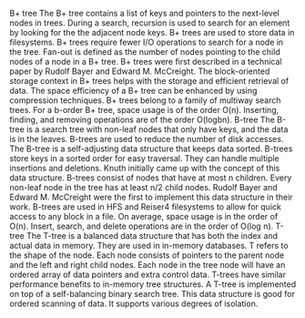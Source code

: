 B+ tree
The B+ tree contains a list of keys and pointers to the next-level nodes in trees. During a
search, recursion is used to search for an element by looking for the the adjacent node keys.
B+ trees are used to store data in filesystems. B+ trees require fewer I/O operations to search
for a node in the tree. Fan-out is defined as the number of nodes pointing to the child nodes
of a node in a B+ tree. B+ trees were first described in a technical paper by Rudolf Bayer and
Edward M. McCreight.
The block-oriented storage context in B+ trees helps with the storage and efficient retrieval
of data. The space efficiency of a B+ tree can be enhanced by using compression techniques.
B+ trees belong to a family of multiway search trees. For a b-order B+ tree, space usage is of
the order O(n). Inserting, finding, and removing operations are of the order O(logbn).
B-tree
The B-tree is a search tree with non-leaf nodes that only have keys, and the data is in the
leaves. B-trees are used to reduce the number of disk accesses. The B-tree is a self-adjusting
data structure that keeps data sorted. B-trees store keys in a sorted order for easy traversal.
They can handle multiple insertions and deletions.
Knuth initially came up with the concept of this data structure. B-trees consist of nodes that
have at most n children. Every non-leaf node in the tree has at least n/2 child nodes. Rudolf
Bayer and Edward M. McCreight were the first to implement this data structure in their
work. B-trees are used in HFS and Reiser4 filesystems to allow for quick access to any block
in a file. On average, space usage is in the order of O(n). Insert, search, and delete
operations are in the order of O(log n).
T-tree
The T-tree is a balanced data structure that has both the index and actual data in memory.
They are used in in-memory databases. T refers to the shape of the node. Each node consists
of pointers to the parent node and the left and right child nodes. Each node in the tree node
will have an ordered array of data pointers and extra control data.
T-trees have similar performance benefits to in-memory tree structures. A T-tree is
implemented on top of a self-balancing binary search tree. This data structure is good for
ordered scanning of data. It supports various degrees of isolation.